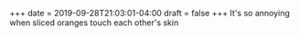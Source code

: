 +++
date = 2019-09-28T21:03:01-04:00
draft = false
+++
It's so annoying when sliced oranges touch each other's skin